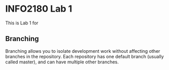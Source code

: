 # INFO2180 Lab 1

This is Lab 1 for <Marc-Anthony Rodney>

## Branching

Branching allows you to isolate development work without affecting other branches in the repository. Each repository has one default branch (usually called master), and can have multiple other branches.

